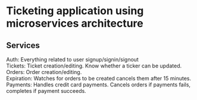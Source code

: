 # Ticketing application using microservices architecture

## Services

Auth: Everything related to user signup/signin/signout <br />
Tickets: Ticket creation/editing. Know whether a ticker can be updated. <br />
Orders: Order creation/editing. <br />
Expiration: Watches for orders to be created cancels them after 15 minutes. <br />
Payments: Handles credit card payments. Cancels orders if payments fails, completes if payment succeeds. <br />
